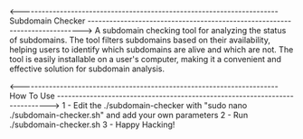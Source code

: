  <----------------------------------------------------------------------- Subdomain Checker ----------------------------------------------------------------------------> 
A subdomain checking tool for analyzing the status of subdomains. The tool filters subdomains based on their availability, helping users to identify which subdomains are alive and which are not. The tool is easily installable on a user's computer, making it a convenient and effective solution for subdomain analysis.

 <----------------------------------------------------------------------- How To Use ---------------------------------------------------------------------------->
1 - Edit the ./subdomain-checker with "sudo nano ./subdomain-checker.sh" and add your own parameters
2 - Run ./subdomain-checker.sh
3 - Happy Hacking!

